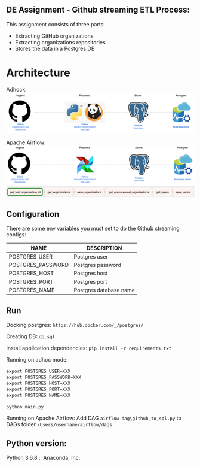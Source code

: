 ## DE Assignment - Github streaming ETL Process:

This assignment consists of three parts:
- Extracting GitHub organizations 
- Extracting organizations repositories
- Stores the data in a Postgres DB


# Architecture

Adhock:
![Architecture](architecture.png?raw=true)

Apache Airflow:
![Architecture](architecture-airflow.png?raw=true)
![](graph-view.png?raw=true)



## Configuration

There are some env variables you must set to do the Github streaming configs:

NAME                      | DESCRIPTION
--------------------------|------------
POSTGRES_USER           | Postgres user
POSTGRES_PASSWORD       | Postgres password
POSTGRES_HOST           | Postgres host
POSTGRES_PORT           | Postgres port
POSTGRES_NAME           | Postgres database name


## Run
Docking postgres:
`https://hub.docker.com/_/postgres/`

Creating DB:
`db.sql`

Install application dependencies:
`pip install -r requirements.txt`

Running on adhoc mode:
```
export POSTGRES_USER=XXX
export POSTGRES_PASSWORD=XXX
export POSTGRES_HOST=XXX
export POSTGRES_PORT=XXX
export POSTGRES_NAME=XXX
```
`python main.py`

Running on Apache Airflow:
Add DAG `airflow-dag\github_to_sql.py` to DAGs folder `/Users/username/airflow/dags` 


## Python version:
Python 3.6.8 :: Anaconda, Inc.

